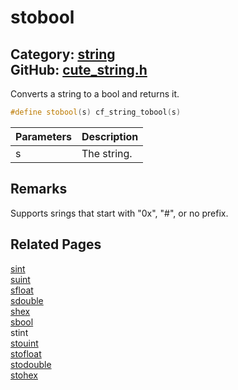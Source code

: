 [//]: # (This file is automatically generated by Cute Framework's docs parser.)
[//]: # (Do not edit this file by hand!)
[//]: # (See: https://github.com/RandyGaul/cute_framework/blob/master/samples/docs_parser.cpp)
[](../header.md ':include')

# stobool

Category: [string](/api_reference?id=string)  
GitHub: [cute_string.h](https://github.com/RandyGaul/cute_framework/blob/master/include/cute_string.h)  
---

Converts a string to a bool and returns it.

```cpp
#define stobool(s) cf_string_tobool(s)
```

Parameters | Description
--- | ---
s | The string.

## Remarks

Supports srings that start with "0x", "#", or no prefix.

## Related Pages

[sint](/string/sint.md)  
[suint](/string/suint.md)  
[sfloat](/string/sfloat.md)  
[sdouble](/string/sdouble.md)  
[shex](/string/shex.md)  
[sbool](/string/sbool.md)  
stint  
[stouint](/string/stouint.md)  
[stofloat](/string/stofloat.md)  
[stodouble](/string/stodouble.md)  
[stohex](/string/stohex.md)  
